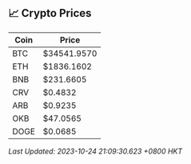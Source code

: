 ## 📈 Crypto Prices

| Coin | Price |
| ---- | ----- |
| BTC | $34541.9570 |
| ETH | $1836.1602 |
| BNB | $231.6605 |
| CRV | $0.4832 |
| ARB | $0.9235 |
| OKB | $47.0565 |
| DOGE | $0.0685 |

_Last Updated: 2023-10-24 21:09:30.623 +0800 HKT_